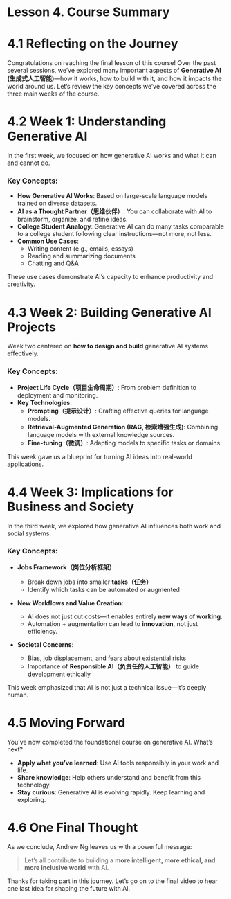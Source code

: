 # Lesson 4. Course Summary

# 4.1 Reflecting on the Journey

Congratulations on reaching the final lesson of this course! Over the past several sessions, we’ve explored many important aspects of **Generative AI (生成式人工智能)**—how it works, how to build with it, and how it impacts the world around us. Let’s review the key concepts we’ve covered across the three main weeks of the course.

# 4.2 Week 1: Understanding Generative AI

In the first week, we focused on how generative AI works and what it can and cannot do.

### Key Concepts:
- **How Generative AI Works**: Based on large-scale language models trained on diverse datasets.
- **AI as a Thought Partner（思维伙伴）**: You can collaborate with AI to brainstorm, organize, and refine ideas.
- **College Student Analogy**: Generative AI can do many tasks comparable to a college student following clear instructions—not more, not less.
- **Common Use Cases**:
  - Writing content (e.g., emails, essays)
  - Reading and summarizing documents
  - Chatting and Q&A

These use cases demonstrate AI’s capacity to enhance productivity and creativity.

# 4.3 Week 2: Building Generative AI Projects

Week two centered on **how to design and build** generative AI systems effectively.

### Key Concepts:
- **Project Life Cycle（项目生命周期）**: From problem definition to deployment and monitoring.
- **Key Technologies**:
  - **Prompting（提示设计）**: Crafting effective queries for language models.
  - **Retrieval-Augmented Generation (RAG, 检索增强生成)**: Combining language models with external knowledge sources.
  - **Fine-tuning（微调）**: Adapting models to specific tasks or domains.

This week gave us a blueprint for turning AI ideas into real-world applications.

# 4.4 Week 3: Implications for Business and Society

In the third week, we explored how generative AI influences both work and social systems.

### Key Concepts:
- **Jobs Framework（岗位分析框架）**:
  - Break down jobs into smaller **tasks（任务）**
  - Identify which tasks can be automated or augmented

- **New Workflows and Value Creation**:
  - AI does not just cut costs—it enables entirely **new ways of working**.
  - Automation + augmentation can lead to **innovation**, not just efficiency.

- **Societal Concerns**:
  - Bias, job displacement, and fears about existential risks
  - Importance of **Responsible AI（负责任的人工智能）** to guide development ethically

This week emphasized that AI is not just a technical issue—it’s deeply human.

# 4.5 Moving Forward

You’ve now completed the foundational course on generative AI. What’s next?

- **Apply what you’ve learned**: Use AI tools responsibly in your work and life.
- **Share knowledge**: Help others understand and benefit from this technology.
- **Stay curious**: Generative AI is evolving rapidly. Keep learning and exploring.

# 4.6 One Final Thought

As we conclude, Andrew Ng leaves us with a powerful message:  
> Let’s all contribute to building a **more intelligent, more ethical, and more inclusive world** with AI.

Thanks for taking part in this journey. Let’s go on to the final video to hear one last idea for shaping the future with AI.
